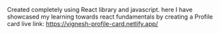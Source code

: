 Created completely using React library and javascript. here I have showcased my learning towards
react fundamentals by creating a Profile card 
live link: https://vignesh-profile-card.netlify.app/
